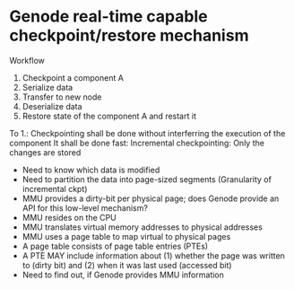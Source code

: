 # Genode real-time capable checkpoint/restore mechanism

Workflow
1. Checkpoint a component A
2. Serialize data
3. Transfer to new node
4. Deserialize data
5. Restore state of the component A and restart it

To 1.:
Checkpointing shall be done without interferring the execution of the component
It shall be done fast: Incremental checkpointing: Only the changes are stored
* Need to know which data is modified
* Need to partition the data into page-sized segments (Granularity of incremental ckpt)
* MMU provides a dirty-bit per physical page; does Genode provide an API for this low-level mechanism?
* MMU resides on the CPU
* MMU translates virtual memory addresses to physical addresses
* MMU uses a page table to map virtual to physical pages
* A page table consists of page table entries (PTEs)
* A PTE MAY include information about (1) whether the page was written to (dirty bit) and (2) when it was last used (accessed bit)
* Need to find out, if Genode provides MMU information